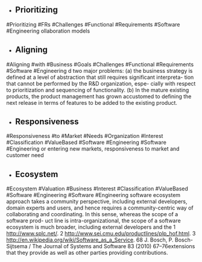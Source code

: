 - ## Prioritizing
#Prioritizing #FRs #Challenges #Functional #Requirements #Software #Engineering 
ollaboration models

- ## Aligning
#Aligning #with #Business #Goals #Challenges #Functional #Requirements #Software #Engineering 
d two major problems: (a) the business strategy is defined at a level of abstraction that still requires significant interpreta- tion that cannot be performed by the R&D organization, espe- cially with respect to prioritization and sequencing of functionality. (b) In the mature existing products, the product management has grown accustomed to defining the next release in terms of features to be added to the existing product.

- ## Responsiveness
#Responsiveness #to #Market #Needs #Organization #Interest #Classification #ValueBased #Software #Engineering #Software #Engineering 
or entering new markets, responsiveness to market and customer need

- ## Ecosystem
#Ecosystem #Valuation #Business #Interest #Classification #ValueBased #Software #Engineering #Software #Engineering 
software ecosystem approach takes a community perspective, including external developers, domain experts and users, and hence requires a community-centric way of collaborating and coordinating. In this sense, whereas the scope of a software prod- uct line is intra-organizational, the scope of a software ecosystem is much broader, including external developers and the 1 http://www.splc.net/. 2 http://www.sei.cmu.edu/productlines/plp_hof.html. 3 http://en.wikipedia.org/wiki/Software_as_a_Service. 68 J. Bosch, P. Bosch-Sijtsema / The Journal of Systems and Software 83 (2010) 67–76extensions that they provide as well as other parties providing contributions.


